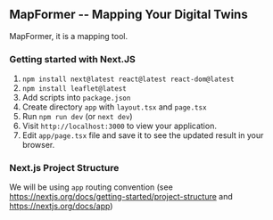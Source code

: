## MapFormer -- Mapping Your Digital Twins
MapFormer, it is a mapping tool.

### Getting started with Next.JS

1. `npm install next@latest react@latest react-dom@latest`
2. `npm install leaflet@latest`
3. Add scripts into `package.json`
4. Create directory `app` with `layout.tsx` and `page.tsx`
5. Run `npm run dev` (or `next dev`)
6. Visit `http://localhost:3000` to view your application.
7. Edit `app/page.tsx` file and save it to see the updated result in your browser.

### Next.js Project Structure
We will be using `app` routing convention (see https://nextjs.org/docs/getting-started/project-structure and https://nextjs.org/docs/app)
